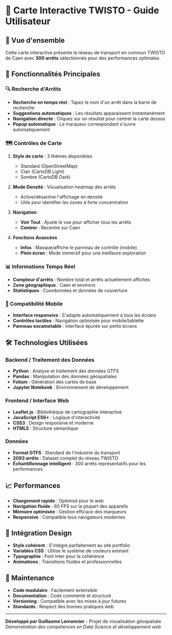 # 🚌 Carte Interactive TWISTO - Guide Utilisateur

## 📍 Vue d'ensemble
Cette carte interactive présente le réseau de transport en commun TWISTO de Caen avec **300 arrêts** sélectionnés pour des performances optimales.

## 🎯 Fonctionnalités Principales

### 🔍 Recherche d'Arrêts
- **Recherche en temps réel** : Tapez le nom d'un arrêt dans la barre de recherche
- **Suggestions automatiques** : Les résultats apparaissent instantanément
- **Navigation directe** : Cliquez sur un résultat pour centrer la carte dessus
- **Popup automatique** : Le marqueur correspondant s'ouvre automatiquement

### 🗺️ Contrôles de Carte
1. **Style de carte** : 3 thèmes disponibles
   - Standard (OpenStreetMap)
   - Clair (CartoDB Light)
   - Sombre (CartoDB Dark)

2. **Mode Densité** : Visualisation heatmap des arrêts
   - Active/désactive l'affichage en densité
   - Utile pour identifier les zones à forte concentration

3. **Navigation**
   - **Voir Tout** : Ajuste la vue pour afficher tous les arrêts
   - **Centrer** : Recentre sur Caen

4. **Fonctions Avancées**
   - **Infos** : Masque/affiche le panneau de contrôle (mobile)
   - **Plein écran** : Mode immersif pour une meilleure exploration

### 📊 Informations Temps Réel
- **Compteur d'arrêts** : Nombre total et arrêts actuellement affichés
- **Zone géographique** : Caen et environs
- **Statistiques** : Coordonnées et données de couverture

### 📱 Compatibilité Mobile
- **Interface responsive** : S'adapte automatiquement à tous les écrans
- **Contrôles tactiles** : Navigation optimisée pour mobile/tablette
- **Panneau escamotable** : Interface épurée sur petits écrans

## 🛠️ Technologies Utilisées

### Backend / Traitement des Données
- **Python** : Analyse et traitement des données GTFS
- **Pandas** : Manipulation des données géospatiales
- **Folium** : Génération des cartes de base
- **Jupyter Notebook** : Environnement de développement

### Frontend / Interface Web
- **Leaflet.js** : Bibliothèque de cartographie interactive
- **JavaScript ES6+** : Logique d'interactivité
- **CSS3** : Design responsive et moderne
- **HTML5** : Structure sémantique

### Données
- **Format GTFS** : Standard de l'industrie du transport
- **2093 arrêts** : Dataset complet du réseau TWISTO
- **Échantillonnage intelligent** : 300 arrêts représentatifs pour les performances

## 📈 Performances
- **Chargement rapide** : Optimisé pour le web
- **Navigation fluide** : 60 FPS sur la plupart des appareils
- **Mémoire optimisée** : Gestion efficace des marqueurs
- **Responsive** : Compatible tous navigateurs modernes

## 🎨 Intégration Design
- **Style cohérent** : S'intègre parfaitement au site portfolio
- **Variables CSS** : Utilise le système de couleurs existant
- **Typographie** : Font Inter pour la cohérence
- **Animations** : Transitions fluides et professionnelles

## 🔧 Maintenance
- **Code modulaire** : Facilement extensible
- **Documentation** : Code commenté et structuré
- **Versioning** : Compatible avec les mises à jour futures
- **Standards** : Respect des bonnes pratiques web

---

**Développé par Guillaume Lemonnier** - Projet de visualisation géospatiale  
*Démonstration des compétences en Data Science et développement web*
